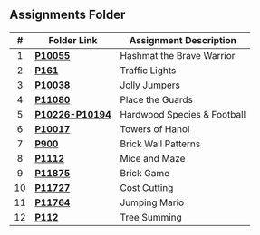 ##  Assignments Folder

|   #   | Folder Link | Assignment Description |
| :---: | ----------- | ---------------------- |
|   1   | **<a href="https://github.com/Preassume/4883-PT-Riddle/tree/main/Assignments/P10055">P10055</a>** | Hashmat the Brave Warrior |
|   2   | **<a href="https://github.com/Preassume/4883-PT-Riddle/tree/main/Assignments/P161">P161</a>** | Traffic Lights |
|   3   | **<a href="https://github.com/Preassume/4883-PT-Riddle/tree/main/Assignments/P10038">P10038</a>** | Jolly Jumpers |
|   4   | **<a href="https://github.com/Preassume/4883-PT-Riddle/tree/main/Assignments/P11080">P11080</a>** | Place the Guards |
|   5   | **<a href="https://github.com/Preassume/4883-PT-Riddle/tree/main/Assignments/P10226-P10194">P10226-P10194</a>** | Hardwood Species & Football |
|   6   | **<a href="https://github.com/Preassume/4883-PT-Riddle/tree/main/Assignments/P10017">P10017</a>** | Towers of Hanoi |
|   7   | **<a href="https://github.com/Preassume/4883-PT-Riddle/tree/main/Assignments/P900">P900</a>** | Brick Wall Patterns |
|   8   | **<a href="https://github.com/Preassume/4883-PT-Riddle/tree/main/Assignments/P1112">P1112</a>** | Mice and Maze |
|   9   | **<a href="https://github.com/Preassume/4883-PT-Riddle/tree/main/Assignments/P11875">P11875</a>** | Brick Game |
|   10   | **<a href="https://github.com/Preassume/4883-PT-Riddle/tree/main/Assignments/P11727">P11727</a>** | Cost Cutting |
|   11   | **<a href="https://github.com/Preassume/4883-PT-Riddle/tree/main/Assignments/P11764">P11764</a>** | Jumping Mario |
|   12   | **<a href="https://github.com/Preassume/4883-PT-Riddle/tree/main/Assignments/P112">P112</a>** | Tree Summing |
